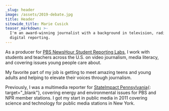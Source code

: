 ```yaml
---
_slug: header
image: /assets/2019-debate.jpg
title: Header
sitewide_title: Marie Cusick
teaser_markdown: >-
  I'm an award-winning journalist with a background in television, radio, and
  digital reporting.
---
```


As a producer for [PBS NewsHour Student Reporting Labs](https://studentreportinglabs.org/), I work with students and teachers across the U.S. on video journalism, media literacy, and covering issues young people care about.

My favorite part of my job is getting to meet amazing teens and young adults and helping to elevate their voices through journalism.&nbsp;

Previously, I was a multimedia reporter for [StateImpact Pennsylvania](https://stateimpact.npr.org/pennsylvania/author/mariecusick/){: target="_blank"}, covering energy and environmental issues for PBS and NPR member stations. I got my start in public media in 2011 covering science and technology for public media stations in New York.
